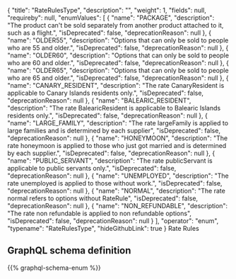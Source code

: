 {
  "title": "RateRulesType",
  "description": "",
  "weight": 1,
  "fields": null,
  "requireby": null,
  "enumValues": [
    {
      "name": "PACKAGE",
      "description": "The product can't be sold separately from another product attached to it, such as a flight.",
      "isDeprecated": false,
      "deprecationReason": null
    },
    {
      "name": "OLDER55",
      "description": "Options that can only be sold to people who are 55 and older.",
      "isDeprecated": false,
      "deprecationReason": null
    },
    {
      "name": "OLDER60",
      "description": "Options that can only be sold to people who are 60 and older.",
      "isDeprecated": false,
      "deprecationReason": null
    },
    {
      "name": "OLDER65",
      "description": "Options that can only be sold to people who are 65 and older.",
      "isDeprecated": false,
      "deprecationReason": null
    },
    {
      "name": "CANARY_RESIDENT",
      "description": "The rate CanaryResident is applicable to Canary Islands residents only.",
      "isDeprecated": false,
      "deprecationReason": null
    },
    {
      "name": "BALEARIC_RESIDENT",
      "description": "The rate BalearicResident is applicable to Balearic Islands residents only.",
      "isDeprecated": false,
      "deprecationReason": null
    },
    {
      "name": "LARGE_FAMILY",
      "description": "The rate largeFamily is applied to large families and is determined by each supplier",
      "isDeprecated": false,
      "deprecationReason": null
    },
    {
      "name": "HONEYMOON",
      "description": "The rate honeymoon is applied to those who just got married and is determined by each supplier.",
      "isDeprecated": false,
      "deprecationReason": null
    },
    {
      "name": "PUBLIC_SERVANT",
      "description": "The rate publicServant is applicable to public servants only.",
      "isDeprecated": false,
      "deprecationReason": null
    },
    {
      "name": "UNEMPLOYED",
      "description": "The rate unemployed is applied to those without work.",
      "isDeprecated": false,
      "deprecationReason": null
    },
    {
      "name": "NORMAL",
      "description": "The rate normal refers to options without RateRule",
      "isDeprecated": false,
      "deprecationReason": null
    },
    {
      "name": "NON_REFUNDABLE",
      "description": "The rate non refundable is applied to non refundable options",
      "isDeprecated": false,
      "deprecationReason": null
    }
  ],
  "operator": "enum",
  "typename": "RateRulesType",
  "hideGithubLink": true
}
Rate Rules
## GraphQL schema definition

{{% graphql-schema-enum %}}
